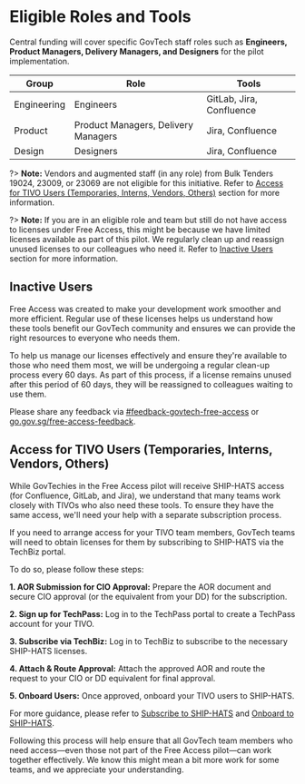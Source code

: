 # Eligible Roles and Tools

Central funding will cover specific GovTech staff roles such as **Engineers, Product Managers, Delivery Managers, and Designers** for the pilot implementation. 


<!--
![eligible-roles](assets/eligible-roles.png)


| Roles | Tools |
|---|---|
| Engineers  | GitLab |
| Product Managers, Delivery Managers, Engineers, and Designers | Jira |
| Product Managers, Delivery Managers, Engineers, and Designers | Confluence |


## Eligibility check 

To  quickly check if you’re eligible, you can use this service: [**go.gov.sg/product-dev-tools-eligibility**](https://go.gov.sg/product-dev-tools-eligibility). 

If you're eligible, the tool will display the group you belong to.

-->

| Group | Role | Tools |
|---|---|--|
| Engineering | Engineers  | GitLab, Jira, Confluence |
| Product | Product Managers, Delivery Managers | Jira, Confluence |
| Design | Designers | Jira, Confluence |

?> **Note:** Vendors and augmented staff (in any role) from Bulk Tenders 19024, 23009, or 23069 are not eligible for this initiative. Refer to [Access for TIVO Users (Temporaries, Interns, Vendors, Others)](#access-for-tivo-users-temporaries-interns-vendors-others) section for more information.

<!-- 

## 💡 Reminders

- If you are not eligible for this pilot implementation, you can still continue using these tools with your existing [SHIP-HATS](https://www.developer.tech.gov.sg/products/categories/devops/ship-hats/overview.html) subcription. If you are not an existing SHIP-HATS user, you can sign up via [TechBiz](https://portal.techbiz.suite.gov.sg/) and log in with [TechPass](https://docs.developer.tech.gov.sg/docs/techpass-user-guide/). 

- While some roles may not be eligible for this initial phase, the goal is to expand the initiative over time. Feedback will be essential in making the tools more accessible and useful for collaboration. Your input will play a key role in shaping future phases of the rollout.

- For GovTechies (permanent and contract staff) in the specific roles mentioned above who are not eligible for the pilot, you can reach out to the team via Slack at the  [**#feedback-govtech-free-access**](https://govtech.enterprise.slack.com/archives/C07UF60HY9Y) channel, and we will review on a case-by-case basis.

-->


?> **Note:** If you are in an eligible role and team but still do not have access to licenses under Free Access, this might be because we have limited licenses available as part of this pilot.  We regularly clean up and reassign unused licenses to our colleagues who need it. Refer to [Inactive Users](#inactive-users) section for more information. 

## Inactive Users

Free Access was created to make your development work smoother and more efficient. Regular use of these licenses helps us understand how these tools benefit our GovTech community and ensures we can provide the right resources to everyone who needs them. 

To help us manage our licenses effectively and ensure they're available to those who need them most, we will be undergoing a regular clean-up process every 60 days. As part of this process, if a license remains unused after this period of 60 days, they will be reassigned to colleagues waiting to use them.  

Please share any feedback via <a href="https://govtech.enterprise.slack.com/archives/C07UF60HY9Y">#feedback-govtech-free-access</a>  or [go.gov.sg/free-access-feedback](https://go.gov.sg/free-access-feedback).

## Access for TIVO Users (Temporaries, Interns, Vendors, Others)

While GovTechies in the Free Access pilot will receive SHIP-HATS access (for Confluence, GitLab, and Jira), we understand that many teams work closely with TIVOs who also need these tools. To ensure they have the same access, we'll need your help with a separate subscription process.

If you need to arrange access for your TIVO team members,  GovTech teams will need to obtain licenses for them by subscribing to SHIP-HATS via the TechBiz portal. 

To do so, please follow these steps:

**1. AOR Submission for CIO Approval:** Prepare the AOR document and secure CIO approval (or the equivalent from your DD) for the subscription.

**2. Sign up for TechPass:** Log in to the TechPass portal to create a TechPass account for your TIVO. 

**3. Subscribe via TechBiz:** Log in to TechBiz to subscribe to the necessary SHIP-HATS licenses.

**4. Attach & Route Approval:** Attach the approved AOR and route the request to your CIO or DD equivalent for final approval.

**5. Onboard Users:** Once approved, onboard your TIVO users to SHIP-HATS.

For more guidance, please refer to [Subscribe to SHIP-HATS](https://docs.developer.tech.gov.sg/docs/ship-hats-docs/getting-started/subscription) and [Onboard to SHIP-HATS](https://docs.developer.tech.gov.sg/docs/ship-hats-docs/getting-started/onboard-to-ship-hats).

Following this process will help ensure that all GovTech team members who need access—even those not part of the Free Access pilot—can work together effectively. We know this might mean a bit more work for some teams, and we appreciate your understanding. 